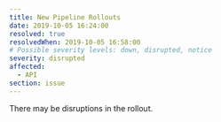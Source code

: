 ```yaml
---
title: New Pipeline Rollouts
date: 2019-10-05 16:24:00 
resolved: true
resolvedWhen: 2019-10-05 16:58:00 
# Possible severity levels: down, disrupted, notice
severity: disrupted
affected:
  - API
section: issue
---
```


There may be disruptions in the rollout.
 
